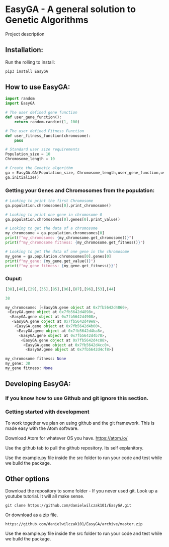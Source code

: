 # EasyGA - A general solution to Genetic Algorithms

Project description

## Installation:

Run the rolling to install:

```Python
pip3 install EasyGA
```

## How to use EasyGA:
```python
import random
import EasyGA

# The user defined gene function
def user_gene_function():
    return random.randint(1, 100)

# The user defined Fitness Function
def user_fitness_function(chromosome):
    pass

# Standard user size requirements
Population_size = 10
Chromosome_length = 10

# Create the Genetic algorithm
ga = EasyGA.GA(Population_size, Chromosome_length,user_gene_function,user_fitness_function)
ga.initialize()
```

### Getting your Genes and Chromosomes from the population:
```Python
# Looking to print the first Chromosome
ga.population.chromosomes[0].print_chromosome()

# Looking to print one gene in chromosome 0
ga.population.chromosomes[0].genes[0].print_value()

# Looking to get the data of a chromosome
my_chromosome = ga.population.chromosomes[0]
print(f"my_chromosome: {my_chromosome.get_chromosome()}")
print(f"my_chromosome fitness: {my_chromosome.get_fitness()}")

# Looking to get the data of one gene in the chromosome
my_gene = ga.population.chromosomes[0].genes[0]
print(f"my_gene: {my_gene.get_value()}")
print(f"my_gene fitness: {my_gene.get_fitness()}")
```

### Ouput:
```Python
[38],[40],[29],[35],[85],[96],[87],[96],[53],[44]

38

my_chromosome: [<EasyGA.gene object at 0x7fb5642d4860>,
 <EasyGA.gene object at 0x7fb5642d4898>,
  <EasyGA.gene object at 0x7fb5642d4908>,
   <EasyGA.gene object at 0x7fb5642d49e8>,
    <EasyGA.gene object at 0x7fb5642d4b00>,
     <EasyGA.gene object at 0x7fb5642d4ba8>,
      <EasyGA.gene object at 0x7fb5642d4b70>,
       <EasyGA.gene object at 0x7fb5642d4c88>,
        <EasyGA.gene object at 0x7fb5642d4cc0>,
         <EasyGA.gene object at 0x7fb5642d4cf8>]

my_chromosome fitness: None
my_gene: 38
my_gene fitness: None
```


## Developing EasyGA:
### If you know how to use Github and git ignore this section.

### Getting started with development
To work together we plan on using github and the git framework. This is made easy with the Atom software.

Download Atom for whatever OS you have.
https://atom.io/

Use the github tab to pull the github repository. Its self explanitory.

Use the example.py file inside the src folder to run your code and test while we build the package.

## Other options

Download the repository to some folder - If you never used git. Look up a youtube tutorial. It will all make sense.
```
git clone https://github.com/danielwilczak101/EasyGA.git
```
Or download as a zip file.
```
https://github.com/danielwilczak101/EasyGA/archive/master.zip
```
Use the example.py file inside the src folder to run your code and test while we build the package.
